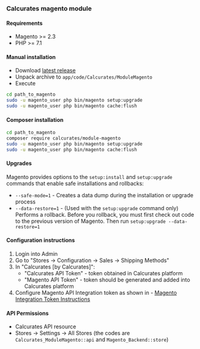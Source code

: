 ### Calcurates magento module

#### Requirements
- Magento >= 2.3
- PHP >= 7.1

#### Manual installation
- Download [latest release](https://github.com/calcurates/module-magento/releases/latest)
- Unpack archive to `app/code/Calcurates/ModuleMagento`
- Execute
```bash
cd path_to_magento
sudo -u magento_user php bin/magento setup:upgrade
sudo -u magento_user php bin/magento cache:flush
```

#### Composer installation
```bash
cd path_to_magento
composer require calcurates/module-magento
sudo -u magento_user php bin/magento setup:upgrade
sudo -u magento_user php bin/magento cache:flush
```

#### Upgrades
Magento provides options to the `setup:install` and `setup:upgrade` commands that enable safe installations and rollbacks:
- `--safe-mode=1` - Creates a data dump during the installation or upgrade process
- `--data-restore=1` - (Used with the `setup:upgrade` command only) Performs a rollback. Before you rollback, you must first check out code to the previous version of Magento. Then run `setup:upgrade --data-restore=1`

#### Configuration instructions
1. Login into Admin
1. Go to "Stores -> Configuration -> Sales -> Shipping Methods"
1. In "Calcurates [by Calcurates]":
    - "Calcurates API Token" - token obtained in Calcurates platform
    -  "Magento API Token" - token should be generated and added into Calcurates platform
1. Configure Magento API Integration token as shown in - [Magento Integration Token Instructions](https://devdocs.magento.com/guides/v2.3/get-started/authentication/gs-authentication-token.html)


#### API Permissions
- Calcurates API resource
- Stores → Settings → All Stores (the codes are `Calcurates_ModuleMagento::api` and `Magento_Backend::store`)
